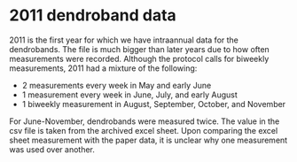 # 2011 dendroband data

2011 is the first year for which we have intraannual data for the dendrobands. The file is much bigger than later years due to how often measurements were recorded. Although the protocol calls for biweekly measurements, 2011 had a mixture of the following:

- 2 measurements every week in May and early June
- 1 measurement every week in June, July, and early August
- 1 biweekly measurement in August, September, October, and November

For June-November, dendrobands were measured twice. The value in the csv file is taken from the archived excel sheet. Upon comparing the excel sheet measurement with the paper data, it is unclear why one measurement was used over another.
